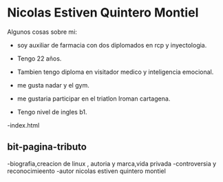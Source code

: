 # Nicolas Estiven Quintero Montiel
<p>Algunos cosas sobre mi:
<p>

- soy auxiliar de farmacia con dos diplomados en rcp y inyectologia.

- Tengo 22 años.

- Tambien tengo diploma en visitador medico y inteligencia emocional.

- me gusta nadar y el gym.
- me gustaria participar en el triatlon Iroman cartagena.
- Tengo nivel de ingles b1.

-index.html
## bit-pagina-tributo
-biografia,creacion de linux , autoria y marca,vida privada
-controversia y reconocimieento
-autor nicolas estiven quintero montiel
